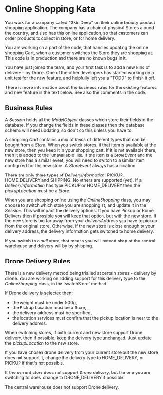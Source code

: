 Online Shopping Kata
====================

You work for a company called "Skin Deep" on their
 online beauty product shopping application. The company
 has a chain of physical Stores around the country, and
 also has this online application, so that customers
 can order products to collect in store, or for home delivery.

You are working on a part of the code,
 that handles updating the online shopping Cart,
 when a customer switches the Store they are shopping at.
 This code is in production and there are no known bugs in it.

You have just joined the team, and your first task is
 to add a new kind of delivery - by Drone. One of the other
 developers has started working on a unit test for the new feature,
 and helpfully left you a "TODO" to finish it off.

There is more information about the business rules for the
existing features and new feature in the text below. See also the
comments in the code.


Business Rules
--------------

A _Session_ holds all the _ModelObject_ classes which store
their fields in the database. If you change the fields in these classes
then the database schema will need updating, so don't do this unless you have to.

A shopping _Cart_ contains a mix of _Items_ of different types that can be bought from a _Store_. When you switch stores,
if that item is available at the new store, then you keep it in your shopping cart.
If it is not available there, then it is added to the 'unavailable' list.
If the item is a _StoreEvent_ and the new store has a similar event,
you will need to switch to a similar item configured for the new store.
A _StoreEvent_ always has a location.

There are only three types of _DeliveryInformation_: PICKUP, HOME_DELIVERY and SHIPPING.
No others are supported (yet).
If a _DeliveryInformation_ has type PICKUP or HOME_DELIVERY then the _pickupLocation_
must be a _Store_.

When you are shopping online using the _OnlineShopping_ class, you may choose to
switch which store you are shopping at, and update it in the _Session_.
This will impact the delivery options. If you have
Pickup or Home Delivery then if possible you will keep that option, but
with the new store. If the new store is too far away from your _deliveryAddress_
you have to pickup from the original store.
Otherwise, if the new store is close enough to your delivery address,
the delivery information gets switched to home delivery.

If you switch to a _null_ store, that means you will instead shop at the central warehouse
and delivery will by by shipping.

Drone Delivery Rules
--------------------

There is a new delivery method being trialled at
certain stores - delivery by drone. You are working
on adding support for this delivery type to the _OnlineShopping_
class, in the 'switchStore' method.

If Drone delivery is selected then:
- the weight must be under 500g,
- the Pickup Location must be a Store,
- the delivery address must be specified,
- the location services must confirm that the pickup location is near to the delivery address.

When switching stores, if both current and new store support
Drone delivery, then if possible, keep the delivery type unchanged.
Just update the _pickupLocation_ to the new store.

If you have chosen drone delivery from your current store
but the new store does not support it, change the delivery
type to HOME_DELIVERY, or PICKUP if that's not possible.

If the current store does not support Drone
delivery, but the one you are switching to does, change to DRONE_DELIVERY if possible.

The central warehouse does not support Drone delivery.
